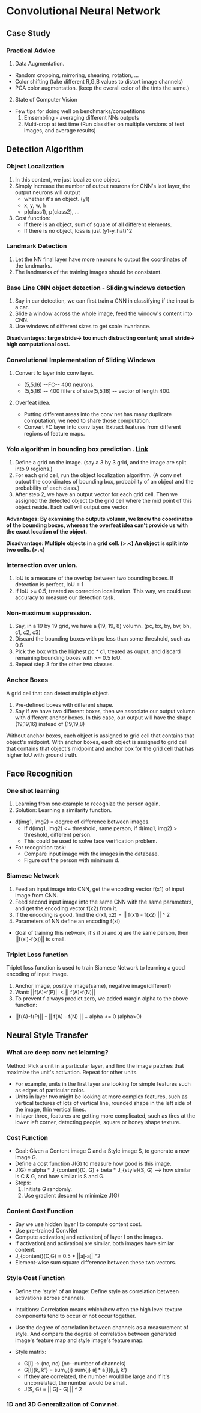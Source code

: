 # Convolutional Neural Network

## Case Study

### Practical Advice

1. Data Augmentation. 
  - Random cropping, mirroring, shearing, rotation, ...
  - Color shifting (take different R,G,B values to distort image channels) 
  - PCA color augmentation. (keep the overall color of the tints the same.)

2. State of Computer Vision
  - Few tips for doing well on benchmarks/competitions 
    1) Emsembling - averaging different NNs outputs
    2) Multi-crop at test time (Run classifier on multiple versions of test images, and average results)

## Detection Algorithm

### Object Localization

1. In this content, we just localize one object. 
2. Simply increase the number of output neurons for CNN's last layer, the output neurons will output 
    - whether it's an object. (y1)
    - x, y, w, h
    - p(class1), p(class2), ...
3. Cost function:
    - If there is an object, sum of square of all different elements. 
    - If there is no object, loss is just (y1-y_hat)^2

### Landmark Detection

1. Let the NN final layer have more neurons to output the coordinates of the landmarks. 
2. The landmarks of the training images should be consistant. 

### Base Line CNN object detection - Sliding windows detection 

1. Say in car detection, we can first train a CNN in classifying if the input is a car. 
2. Slide a window across the whole image, feed the window's content into CNN. 
3. Use windows of different sizes to get scale invariance. 

**Disadvantages: large stride-> too much distracting content; small stride-> high computational cost.**

### Convolutional Implementation of Sliding Windows

1. Convert fc layer into conv layer. 
    - (5,5,16) --FC-- 400 neurons. 
    - (5,5,16) -- 400 filters of size(5,5,16) -- vector of length 400. 

2. Overfeat idea. 
    - Putting different areas into the conv net has many duplicate computation, we need to share those computation. 
    - Convert FC layer into conv layer. Extract features from different regions of feature maps.  

### Yolo algorithm in bounding box prediction . [Link](https://www.coursera.org/learn/convolutional-neural-networks/lecture/9EcTO/bounding-box-predictions)

1. Define a grid on the image. (say a 3 by 3 grid, and the image are split into 9 regions.)
2. For each grid cell, run the object localization algorithm. (A conv net outout the coordinates of bounding box, probability of an object and the probability of each class.)
3. After step 2, we have an output vector for each grid cell. Then we assigned the detected object to the grid cell where the mid point of this object reside. Each cell will output one vector. 

**Advantages: By examining the outputs volumn, we know the coordinates of the bounding boxes, whereas the overfeat idea can't provide us with the exact location of the object.**

**Disadvantage: Multiple objects in a grid cell. (>.<)   An object is split into two cells. (>.<)**

### Intersection over union. 

1. IoU is a measure of the overlap between two bounding boxes. If detection is perfect, IoU = 1
2. If IoU >= 0.5, treated as correction localization. This way, we could use accuracy to measure our detection task. 

### Non-maximum suppression. 

1. Say, in a 19 by 19 grid, we have a (19, 19, 8) volumn. (pc, bx, by, bw, bh, c1, c2, c3)
2. Discard the bounding boxes with pc less than some threshold, such as 0.6
3. Pick the box with the highest pc * c1, treated as ouput, and discard remaining bounding boxes with >= 0.5 IoU. 
4. Repeat step 3 for the other two classes. 

### Anchor Boxes

A grid cell that can detect multiple object. 

1. Pre-defined boxes with different shape. 
2. Say if we have two different boxes, then we associate our output volumn with different anchor boxes. In this case, our output will have the shape (19,19,16) instead of (19,19,8)

Without anchor boxes, each object is assigned to grid cell that contains that object's midpoint. 
With anchor boxes, each object is assigned to grid cell that contains that object's midpoint and anchor box for the grid cell that has higher IoU with ground truth. 

## Face Recognition

### One shot learning
1. Learning from one example to recognize the person again.
2. Solution: Learning a similarity function. 
  - d(img1, img2) = degree of difference between images. 
    - If d(img1, img2) <= threshold, same person, if d(img1, img2) > threshold, different person. 
    - This could be used to solve face verification problem. 
  - For recognition task:
    - Compare input image with the images in the database. 
    - Figure out the person with minimum d. 

### Siamese Network
1. Feed an input image into CNN, get the encoding vector f(x1) of input image from CNN.
2. Feed second input image into the same CNN with the same parameters, and get the encoding vector f(x2) from it. 
3. If the encoding is good, find the d(x1, x2) = || f(x1) - f(x2) || ^ 2
4. Parameters of NN define an encoding f(xi)
  - Goal of training this network, it's if xi and xj are the same person, then ||f(xi)-f(xj)|| is small. 

### Triplet Loss function 
Triplet loss function is used to train Siamese Network to learning a good encoding of input image. 
1. Anchor image, positive image(same), negative image(different)
2. Want: ||f(A)-f(P)|| < || f(A)-f(N)||
3. To prevent f always predict zero, we added margin alpha to the above function:
  - ||f(A)-f(P)|| - || f(A) - f(N) || + alpha <= 0 (alpha>0)


## Neural Style Transfer

### What are deep conv net lelarning? 
Method: Pick a unit in a particular layer, and find the image patches that maximize the unit's activation. Repeat for other units. 
  - For example, units in the first layer are looking for simple features such as edges of particular color. 
  - Units in layer two might be looking at more complex features, such as vertical textures of lots of vertical line, rounded shape in the left side of the image, thin vertical lines. 
  - In layer three, features are getting more complicated, such as tires at the lower left corner, detecting people, square or honey shape texture. 

### Cost Function
- Goal: Given a Content image C and a Style image S, to generate a new image G. 
- Define a cost function J(G) to measure how good is this image. 
- J(G) = alpha * J_{content}(C, G) + beta * J_{style}(S, G) --> how similar is C & G, and how similar is S and G. 
- Steps:
  1. Initiate G randomly. 
  2. Use gradient descent to minimize J(G)

### Content Cost Function
- Say we use hidden layer l to compute content cost. 
- Use pre-trained ConvNet
- Compute activation[l](C) and activation[l](G) of layer l on the images. 
- If activation[l](C) and activation[l](G) are similar, both images have similar content. 
- J_{content}(C,G) = 0.5 * ||a[l](C)-a[l](G)||^2
- Element-wise sum square difference between these two vectors. 

### Style Cost Function

- Define the 'style' of an image: Define style as correlation between activations across channels. 
- Intuitions: Correlation means which/how often the high level texture components tend to occur or not occur together. 
- Use the degree of correlation between channels as a measurement of style. And compare the degree of correlation between generated image's feature map and style image's feature map. 

- Style matrix:
  - G[l] -> (nc, nc)   (nc--number of channels)
  - G[l]{k, k'} = sum_{i} sum{j} a[l](i,j,k) * a[l](i, j, k')
  - If they are correlated, the number would be large and if it's uncorrelated, the number would be small. 
  - J(S, G) = || G[l](S) - G[l](G) || ^ 2
  
### 1D and 3D Generalization of Conv net. 



